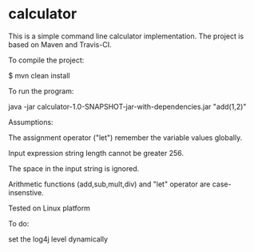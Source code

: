 # calculator

This is a simple command line calculator implementation. The project is based on Maven and Travis-CI.

To compile the project:

$ mvn clean install

To run the program:

java -jar calculator-1.0-SNAPSHOT-jar-with-dependencies.jar "add(1,2)"

Assumptions:

The assignment operator ("let") remember the variable values globally.

Input expression string length cannot be greater 256.

The space in the input string is ignored.

Arithmetic functions (add,sub,mult,div) and "let" operator are case-insenstive.

Tested on Linux platform

To do:

set the log4j level dynamically
